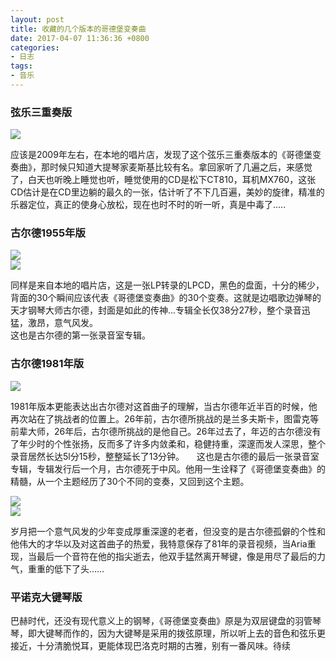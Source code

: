 ```yaml
---
layout: post
title: 收藏的几个版本的哥德堡变奏曲
date: 2017-04-07 11:36:36 +0800
categories:
- 日志
tags:
- 音乐
---
```


### **弦乐三重奏版** ###    

![](https://github.com/bh3nvn/bh3nvn.github.io/raw/master/image/2017/2017-04-07-01.png)    

应该是2009年左右，在本地的唱片店，发现了这个弦乐三重奏版本的《哥德堡变奏曲》，那时候只知道大提琴家麦斯基比较有名。拿回家听了几遍之后，来感觉了，白天也听晚上睡觉也听，睡觉使用的CD是松下CT810，耳机MX760，这张CD估计是在CD里边躺的最久的一张，估计听了不下几百遍，美妙的旋律，精准的乐器定位，真正的使身心放松，现在也时不时的听一听，真是中毒了.....    

### **古尔德1955年版** ###

![](https://github.com/bh3nvn/bh3nvn.github.io/raw/master/image/2017/2017-04-07-02.jpg)    
![](https://github.com/bh3nvn/bh3nvn.github.io/raw/master/image/2017/2017-04-07-03.png)   

同样是来自本地的唱片店，这是一张LP转录的LPCD，黑色的盘面，十分的稀少，背面的30个瞬间应该代表《哥德堡变奏曲》的30个变奏。这就是边唱歌边弹琴的天才钢琴大师古尔德，封面是如此的传神...专辑全长仅38分27秒，整个录音迅猛，激昂，意气风发。    
这也是古尔德的第一张录音室专辑。

### **古尔德1981年版** ###

![](https://github.com/bh3nvn/bh3nvn.github.io/raw/master/image/2017/2017-04-07-04.jpg)    

1981年版本更能表达出古尔德对这首曲子的理解，当古尔德年近半百的时候，他再次站在了挑战者的位置上。26年前，古尔德所挑战的是兰多夫斯卡，图雷克等前辈大师，26年后，古尔德所挑战的是他自己。26年过去了，年迈的古尔德没有了年少时的个性张扬，反而多了许多内敛柔和，稳健持重，深邃而发人深思，整个录音居然长达5l分15秒，整整延长了13分钟。    
这也是古尔德的最后一张录音室专辑，专辑发行后一个月，古尔德死于中风。他用一生诠释了《哥德堡变奏曲》的精髓，从一个主题经历了30个不同的变奏，又回到这个主题。

![](https://github.com/bh3nvn/bh3nvn.github.io/raw/master/image/2017/2017-04-07-05.jpg)    
![](https://github.com/bh3nvn/bh3nvn.github.io/raw/master/image/2017/2017-04-07-06.jpg)   

岁月把一个意气风发的少年变成厚重深邃的老者，但没变的是古尔德孤僻的个性和他伟大的才华以及对这首曲子的热爱，我特意保存了81年的录音视频，当Aria重现，当最后一个音符在他的指尖逝去，他双手猛然离开琴键，像是用尽了最后的力气，重重的低下了头……    
### **平诺克大键琴版** ###

巴赫时代，还没有现代意义上的钢琴，《哥德堡变奏曲》原是为双层键盘的羽管琴琴，即大键琴而作的，因为大键琴是采用的拨弦原理，所以听上去的音色和弦乐更接近，十分清脆悦耳，更能体现巴洛克时期的古雅，别有一番风味。待续
